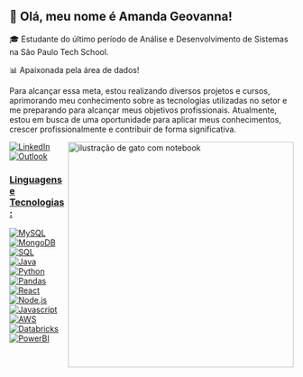 
## 🩷 Olá, meu nome é Amanda Geovanna! 

🎓 Estudante do último período de Análise e Desenvolvimento de Sistemas na São Paulo Tech School. <br>

📊 Apaixonada pela área de dados!<br>

Para alcançar essa meta, estou realizando diversos projetos e cursos, aprimorando meu conhecimento sobre as tecnologias utilizadas no setor e me preparando para alcançar meus objetivos profissionais. 
Atualmente, estou em busca de uma oportunidade para aplicar meus conhecimentos, crescer profissionalmente e contribuir de forma significativa.

<img src="https://i.ibb.co/m1FDxMM/Chat-GPT-Image-14-de-abr-de-2025-17-29-40-removebg-preview.png" alt="ilustração de gato com notebook" min-width="400px" max-width="400px" width="400px" align="right">

 
</p>
<p align="left">
   <a href="https://www.linkedin.com/in/amandageovanna/" title="LinkedIn">
    <img src="https://img.shields.io/badge/LinkedIn-F4C2C2?style=for-the-badge&logo=linkedin&logoColor=white" alt="LinkedIn"/>
  </a>

 <a href="mailto:amandagbapt@outlook.com" title="Email">
    <img src="https://img.shields.io/badge/Microsoft_Outlook-F4C2C2?style=for-the-badge&logo=outlook&logoColor=white" alt="Outlook"/>
<p align="left"> 
<p align="left">
    <h3><strong>Linguagens e Tecnologias:</strong></h3>
  <div style="inline_block">
    <img alt="MySQL" src="https://img.shields.io/badge/MySQL-00000F?style=for-the-badge&logo=mysql&logoColor=white">
    <img alt="MongoDB" src="https://img.shields.io/badge/MongoDB-00000F?style=for-the-badge&logo=mongodb&logoColor=white">
    <img alt="SQL" src="https://img.shields.io/badge/SQL-00000F?style=for-the-badge&logo=sqlite&logoColor=white">
</div>

<div style="inline_block">
    <img alt="Java" src="https://img.shields.io/badge/Java-00000F?style=for-the-badge&logo=java&logoColor=white">
    <img alt="Python" src="https://img.shields.io/badge/Python-00000F?style=for-the-badge&logo=python&logoColor=white">
    <img alt="Pandas" src="https://img.shields.io/badge/Pandas-00000F?style=for-the-badge&logo=pandas&logoColor=white">
</div>

<div style="inline_block">
    <img alt="React" src="https://img.shields.io/badge/React-00000F?style=for-the-badge&logo=react&logoColor=white">
    <img alt="Node.js" src="https://img.shields.io/badge/Node.js-00000F?style=for-the-badge&logo=node.js&logoColor=white">
    <img alt="Javascript" src="https://img.shields.io/badge/JavaScript-00000F?style=for-the-badge&logo=javascript&logoColor=white">
</div>

<div style="inline_block">
<!--     <img alt="Docker" src="https://img.shields.io/badge/Docker-00000F?style=for-the-badge&logo=docker&logoColor=white">
    <img alt="Kubernetes" src="https://img.shields.io/badge/Kubernetes-00000F?style=for-the-badge&logo=kubernetes&logoColor=white">
    <img alt="Microsoft Azure" src="https://img.shields.io/badge/Microsoft Azure-00000F?style=for-the-badge&logo=microsoftazure&logoColor=white"> -->
    <img alt="AWS" src="https://img.shields.io/badge/AWS-00000F?style=for-the-badge&logo=Aws&logoColor=%23FFFFFF">
    <img alt="Databricks" src="https://img.shields.io/badge/Databricks-00000F?style=for-the-badge&logo=Databricks&logoColor=%23FFFFFF">
</div>
<div style="inline_block">
  <img alt="PowerBI" src="https://img.shields.io/badge/PowerBI-00000F?style=for-the-badge&logo=powerBI&logoColor=white">
</div>
</p>
</p>

